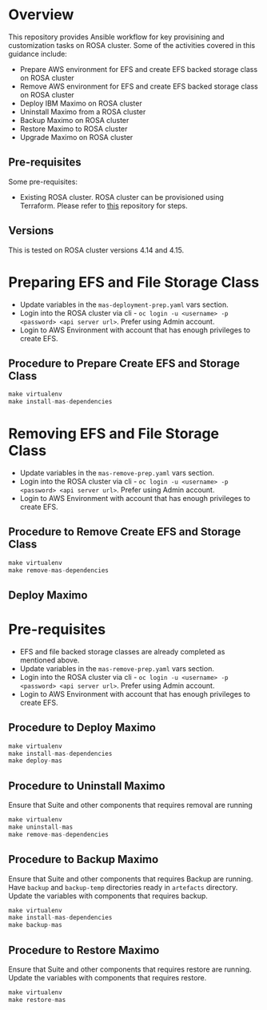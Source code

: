# Overview

This repository provides Ansible workflow for key provisining and customization tasks on ROSA cluster. Some of the activities covered in this guidance include:

* Prepare AWS environment for EFS and create EFS backed storage class on ROSA cluster
* Remove AWS environment for EFS and create EFS backed storage class on ROSA cluster
* Deploy IBM Maximo on ROSA cluster
* Uninstall Maximo from a ROSA cluster
* Backup Maximo on ROSA cluster
* Restore Maximo to ROSA cluster
* Upgrade Maximo on ROSA cluster

## Pre-requisites

Some pre-requisites:

* Existing ROSA cluster. ROSA cluster can be provisioned using Terraform. Please refer to [this](https://cloud.redhat.com/experts/rosa/terraform/hcp/) repository for steps.

## Versions

This is tested on ROSA cluster versions 4.14 and 4.15.

# Preparing EFS and File Storage Class

* Update variables in the ```mas-deployment-prep.yaml``` vars section.
* Login into the ROSA cluster via cli - ```oc login -u <username> -p <password> <api server url>```. Prefer using Admin account.
* Login to AWS Environment with account that has enough privileges to create EFS.

## Procedure to Prepare Create EFS and Storage Class

```Python
make virtualenv
make install-mas-dependencies
```

# Removing EFS and File Storage Class

* Update variables in the ```mas-remove-prep.yaml``` vars section.
* Login into the ROSA cluster via cli - ```oc login -u <username> -p <password> <api server url>```. Prefer using Admin account.
* Login to AWS Environment with account that has enough privileges to create EFS.

## Procedure to Remove Create EFS and Storage Class

```Python
make virtualenv
make remove-mas-dependencies
```

## Deploy Maximo

# Pre-requisites

* EFS and file backed storage classes are already completed as mentioned above.
* Update variables in the ```mas-remove-prep.yaml``` vars section.
* Login into the ROSA cluster via cli - ```oc login -u <username> -p <password> <api server url>```. Prefer using Admin account.
* Login to AWS Environment with account that has enough privileges to create EFS.

## Procedure to Deploy Maximo

```Python
make virtualenv
make install-mas-dependencies
make deploy-mas
```

## Procedure to Uninstall Maximo

Ensure that Suite and other components that requires removal are running

```Python
make virtualenv
make uninstall-mas
make remove-mas-dependencies
```

## Procedure to Backup Maximo

Ensure that Suite and other components that requires Backup are running. Have ```backup``` and ```backup-temp``` directories ready in ```artefacts``` directory. Update the variables with components that requires backup.

```Python
make virtualenv
make install-mas-dependencies
make backup-mas
```

## Procedure to Restore Maximo

Ensure that Suite and other components that requires restore are running. Update the variables with components that requires restore.

```Python
make virtualenv
make restore-mas
```

